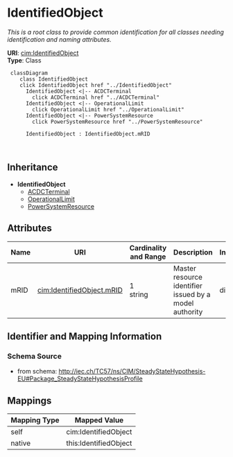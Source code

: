 # IdentifiedObject


_This is a root class to provide common identification for all classes needing identification and naming attributes._





**URI**: [cim:IdentifiedObject](http://iec.ch/TC57/CIM100#IdentifiedObject)<br />
**Type**: Class




```mermaid
 classDiagram
    class IdentifiedObject
    click IdentifiedObject href "../IdentifiedObject"
      IdentifiedObject <|-- ACDCTerminal
        click ACDCTerminal href "../ACDCTerminal"
      IdentifiedObject <|-- OperationalLimit
        click OperationalLimit href "../OperationalLimit"
      IdentifiedObject <|-- PowerSystemResource
        click PowerSystemResource href "../PowerSystemResource"
      
      IdentifiedObject : IdentifiedObject.mRID
        
      
```





## Inheritance
* **IdentifiedObject**
    * [ACDCTerminal](ACDCTerminal.md)
    * [OperationalLimit](OperationalLimit.md)
    * [PowerSystemResource](PowerSystemResource.md)



## Attributes


| Name | URI | Cardinality and Range | Description | Inheritance |
| ---  | --- | --- | --- | --- |
| mRID | [cim:IdentifiedObject.mRID](http://iec.ch/TC57/CIM100#IdentifiedObject.mRID) | 1 <br />  string  | Master resource identifier issued by a model authority | direct |









## Identifier and Mapping Information







### Schema Source


* from schema: http://iec.ch/TC57/ns/CIM/SteadyStateHypothesis-EU#Package_SteadyStateHypothesisProfile





## Mappings

| Mapping Type | Mapped Value |
| ---  | ---  |
| self | cim:IdentifiedObject |
| native | this:IdentifiedObject |





